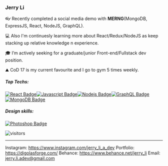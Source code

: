 ### Jerry Li

👓 Recently completed a social media demo with **MERNG**(MongoDB, ExpressJS, React, NodeJS, GraphQL).

💻 Also I'm continuesly learning more about React/Redux/NodeJS as keep stacking up relative knowledge n experience.

🎓 I’m actively seeking for a graduate/junior Front-end/Fullstack dev position.

⛰️ CoD 17 is my current favourite and I go to gym 5 times weekly.

##### Top Techs:

[![React Badge](https://img.shields.io/badge/-React-61DBFB?style=for-the-badge&labelColor=black&logo=react&logoColor=61DBFB)](#)[![Javascript Badge](https://img.shields.io/badge/-Javascript-F0DB4F?style=for-the-badge&labelColor=black&logo=javascript&logoColor=F0DB4F)](#)[![Nodejs Badge](https://img.shields.io/badge/-Nodejs-3C873A?style=for-the-badge&labelColor=black&logo=node.js&logoColor=3C873A)](#)[![GraphQL Badge](https://img.shields.io/badge/-GraphQl-e535ab?style=for-the-badge&labelColor=black&logo=node.js&logoColor=e535ab)](#)[![MongoDB Badge](https://img.shields.io/badge/-MongoDB-007acc?style=for-the-badge&labelColor=black&logo=mongodb&logoColor=007acc)](#)

##### Design skills:

[![Photoshop Badge](<https://img.shields.io/badge/-Photoshop/XD(FIGMA)/Premiere/Effect-e00000?style=for-the-badge&labelColor=black&logo=adobe&logoColor=e00000>)](#)

![visitors](https://visitor-badge.glitch.me/badge?page_id=rsbb0818)

----
Instagram: https://www.instagram.com/jerry_li_a_dev
Portfolio: https://digolasforge.com/
Behance: https://www.behance.net/jerry_li
Email: jerry.li.adev@gmail.com
